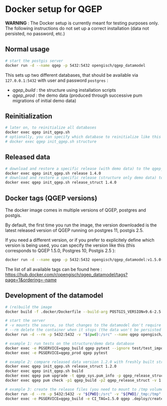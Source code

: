 Docker setup for QGEP
=========================

**WARNING** : The Docker setup is currently meant for testing purposes only.
The following instructions do not set up a correct installation (data not
persisted, no password, etc.)

Normal usage
----------------

```bash
# start the postgis server
docker run -d --name qgep -p 5432:5432 opengisch/qgep_datamodel
```

This sets up two different databases, that should be available via `127.0.0.1:5432` with user and password `postgres` :

- *qgep_build* : the structure using installation scripts
- *qgep_prod* : the demo data (produced through successive pum migrations of initial demo data)

Reinitialization
----------------

```bash
# later on, to reinitialize all databases
docker exec qgep init_qgep.sh
# optionally, you can specify which database to reinitialize like this 
# docker exec qgep init_qgep.sh structure
```

Released data
----------------

```bash
# download and restore a specific release (with demo data) to the qgep_release database
docker exec qgep init_qgep.sh release 1.4.0
# download and restore a specific release (structure only demo data) to the qgep_release_struct database
docker exec qgep init_qgep.sh release_struct 1.4.0
```

Docker tags (QGEP versions)
----------------

The docker image comes in multiple versions of QGEP, postgres and postgis.

By default, the first time you run the image, the version downloaded is the latest released version
of QGEP running on postgres 11, postgis 2.5.

If you need a different version, or if you prefer to explicitely define which version is being used, you
can specify the version like this (this corresponds to QGEP 1.5.0, Postgres 10, Postgis 2.5 ):
```bash
docker run -d --name qgep -p 5432:5432 opengisch/qgep_datamodel:v1.5.0-10-2.5
```

The list of all available tags can be found here : https://hub.docker.com/r/opengisch/qgep_datamodel/tags?page=1&ordering=-name

Development of the datamodel
----------------

```bash
# (re)build the image
docker build -f .docker/Dockerfile --build-arg POSTGIS_VERSION=9.6-2.5 --tag opengisch/qgep_datamodel .

# start the server
# -v mounts the source, so that changes to the datamodel don't require rebuild
# --rm delete the container when it stops (the data won't be persisted !)
docker run -d --rm -p 5432:5432 -v "$(pwd):/src" --name qgep opengisch/qgep_datamodel

# example 1: run tests on the structure/demo data database
docker exec -e PGSERVICE=qgep_build qgep pytest --ignore test/test_import.py
docker exec -e PGSERVICE=qgep_prod qgep pytest

# example 2: compare released data version 1.2.0 with freshly built structure
docker exec qgep init_qgep.sh release_struct 1.2.0
docker exec qgep init_qgep.sh build
docker exec qgep pum upgrade -t qgep_sys.pum_info -p qgep_release_struct -d delta -v int SRID 2056
docker exec qgep pum check -p1 qgep_build -p2 qgep_release_struct -v 1

# example 3: create the release files (you need to mount to /tmp volume)
docker run -d --rm -p 5432:5432 -v "${PWD}:/src" -v "${PWD}/_tmp:/tmp" --name qgep opengisch/qgep_datamodel
docker exec -e PGSERVICE=qgep_build -e CI_TAG=1.5.0 qgep .deploy/create-release.py
```
